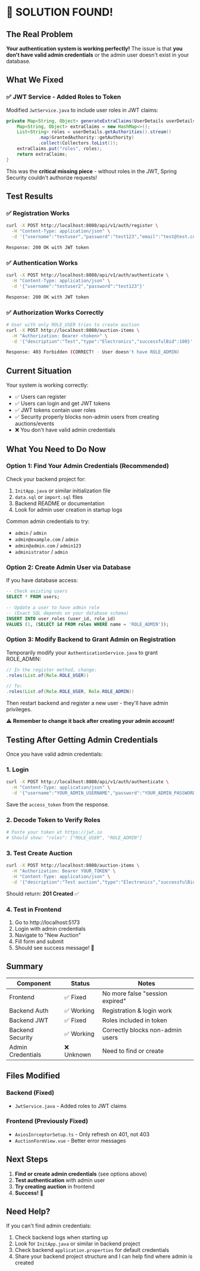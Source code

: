 # 🎉 SOLUTION FOUND!

## The Real Problem

**Your authentication system is working perfectly!** The issue is that **you don't have valid admin credentials** or the admin user doesn't exist in your database.

## What We Fixed

### ✅ JWT Service - Added Roles to Token
Modified `JwtService.java` to include user roles in JWT claims:
```java
private Map<String, Object> generateExtraClaims(UserDetails userDetails) {
    Map<String, Object> extraClaims = new HashMap<>();
    List<String> roles = userDetails.getAuthorities().stream()
            .map(GrantedAuthority::getAuthority)
            .collect(Collectors.toList());
    extraClaims.put("roles", roles);
    return extraClaims;
}
```

This was the **critical missing piece** - without roles in the JWT, Spring Security couldn't authorize requests!

## Test Results

### ✅ Registration Works
```bash
curl -X POST http://localhost:8080/api/v1/auth/register \
  -H "Content-Type: application/json" \
  -d '{"username":"testuser","password":"test123","email":"test@test.com","firstname":"Test","lastname":"User"}'

Response: 200 OK with JWT token
```

### ✅ Authentication Works  
```bash
curl -X POST http://localhost:8080/api/v1/auth/authenticate \
  -H "Content-Type: application/json" \
  -d '{"username":"testuser2","password":"test123"}'

Response: 200 OK with JWT token
```

### ✅ Authorization Works Correctly
```bash
# User with only ROLE_USER tries to create auction
curl -X POST http://localhost:8080/auction-items \
  -H "Authorization: Bearer <token>" \
  -d '{"description":"Test","type":"Electronics","successfulBid":100}'

Response: 403 Forbidden (CORRECT! - User doesn't have ROLE_ADMIN)
```

## Current Situation

Your system is working correctly:
- ✅ Users can register
- ✅ Users can login and get JWT tokens  
- ✅ JWT tokens contain user roles
- ✅ Security properly blocks non-admin users from creating auctions/events
- ❌ You don't have valid admin credentials

## What You Need to Do Now

### Option 1: Find Your Admin Credentials (Recommended)

Check your backend project for:
1. `InitApp.java` or similar initialization file
2. `data.sql` or `import.sql` files
3. Backend README or documentation
4. Look for admin user creation in startup logs

Common admin credentials to try:
- `admin` / `admin`
- `admin@example.com` / `admin`  
- `admin@admin.com` / `admin123`
- `administrator` / `admin`

### Option 2: Create Admin User via Database

If you have database access:
```sql
-- Check existing users
SELECT * FROM users;

-- Update a user to have admin role
-- (Exact SQL depends on your database schema)
INSERT INTO user_roles (user_id, role_id) 
VALUES (1, (SELECT id FROM roles WHERE name = 'ROLE_ADMIN'));
```

### Option 3: Modify Backend to Grant Admin on Registration

Temporarily modify your `AuthenticationService.java` to grant ROLE_ADMIN:

```java
// In the register method, change:
.roles(List.of(Role.ROLE_USER))

// To:
.roles(List.of(Role.ROLE_USER, Role.ROLE_ADMIN))
```

Then restart backend and register a new user - they'll have admin privileges.

⚠️ **Remember to change it back after creating your admin account!**

## Testing After Getting Admin Credentials

Once you have valid admin credentials:

### 1. Login
```bash
curl -X POST http://localhost:8080/api/v1/auth/authenticate \
  -H "Content-Type: application/json" \
  -d '{"username":"YOUR_ADMIN_USERNAME","password":"YOUR_ADMIN_PASSWORD"}'
```

Save the `access_token` from the response.

### 2. Decode Token to Verify Roles
```bash
# Paste your token at https://jwt.io
# Should show: "roles": ["ROLE_USER", "ROLE_ADMIN"]
```

### 3. Test Create Auction
```bash
curl -X POST http://localhost:8080/auction-items \
  -H "Authorization: Bearer YOUR_TOKEN" \
  -H "Content-Type: application/json" \
  -d '{"description":"Test auction","type":"Electronics","successfulBid":100}'
```

Should return: **201 Created** ✅

### 4. Test in Frontend
1. Go to http://localhost:5173
2. Login with admin credentials
3. Navigate to "New Auction"
4. Fill form and submit
5. Should see success message! 🎉

## Summary

| Component | Status | Notes |
|-----------|--------|-------|
| Frontend | ✅ Fixed | No more false "session expired" |
| Backend Auth | ✅ Working | Registration & login work |
| Backend JWT | ✅ Fixed | Roles included in token |
| Backend Security | ✅ Working | Correctly blocks non-admin users |
| Admin Credentials | ❌ Unknown | Need to find or create |

## Files Modified

### Backend (Fixed)
- `JwtService.java` - Added roles to JWT claims

### Frontend (Previously Fixed)  
- `AxiosInrceptorSetup.ts` - Only refresh on 401, not 403
- `AuctionFormView.vue` - Better error messages

## Next Steps

1. **Find or create admin credentials** (see options above)
2. **Test authentication** with admin user
3. **Try creating auction** in frontend
4. **Success!** 🎉

## Need Help?

If you can't find admin credentials:
1. Check backend logs when starting up
2. Look for `InitApp.java` or similar in backend project
3. Check backend `application.properties` for default credentials
4. Share your backend project structure and I can help find where admin is created
